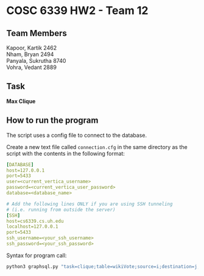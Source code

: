 # COSC 6339 HW2 - Team 12

## Team Members

Kapoor, Kartik  2462 \
Nham, Bryan 2494 \
Panyala, Sukrutha 8740 \
Vohra, Vedant 2889

## Task

**Max Clique**

## How to run the program

The script uses a config file to connect to the database.

Create a new text file called `connection.cfg` in the same directory as the script with the contents in the following format:
```yaml
[DATABASE]
host=127.0.0.1
port=5433
user=<current_vertica_username>
password=<current_vertica_user_password>
database=<database_name>

# Add the following lines ONLY if you are using SSH tunneling 
# (i.e. running from outside the server)
[SSH]
host=cs6339.cs.uh.edu
localhost=127.0.0.1
port=5433
ssh_username=<your_ssh_username>
ssh_password=<your_ssh_password>
```

Syntax for program call:
```bash
python3 graphsql.py "task=clique;table=wikiVote;source=i;destination=j;k=3"
```
